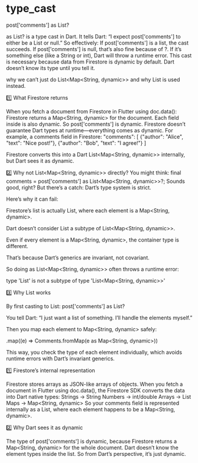 # type_cast

post['comments'] as List<dynamic>? 

as List<dynamic>? is a type cast in Dart.
It tells Dart: “I expect post['comments'] to either be a List<dynamic> or null.”
So effectively:
If post['comments'] is a list, the cast succeeds.
If post['comments'] is null, that’s also fine because of ?.
If it’s something else (like a String or int), Dart will throw a runtime error.
This cast is necessary because data from Firestore is dynamic by default. Dart doesn’t know its type until you tell it.

why we can’t just do List<Map<String, dynamic>> and why List<dynamic> is used instead.

1️⃣ What Firestore returns

When you fetch a document from Firestore in Flutter using doc.data():
Firestore returns a Map<String, dynamic> for the document.
Each field inside is also dynamic.
So post['comments'] is dynamic.
Firestore doesn’t guarantee Dart types at runtime—everything comes as dynamic.
For example, a comments field in Firestore:
"comments": [
  {"author": "Alice", "text": "Nice post!"},
  {"author": "Bob", "text": "I agree!"}
]

Firestore converts this into a Dart List<Map<String, dynamic>> internally, but Dart sees it as dynamic.

2️⃣ Why not List<Map<String, dynamic>> directly?
You might think:
final comments = post['comments'] as List<Map<String, dynamic>>?;
Sounds good, right? But there’s a catch: Dart’s type system is strict.

Here’s why it can fail:

Firestore’s list is actually List<dynamic>, where each element is a Map<String, dynamic>.

Dart doesn’t consider List<dynamic> a subtype of List<Map<String, dynamic>>.

Even if every element is a Map<String, dynamic>, the container type is different.

That’s because Dart’s generics are invariant, not covariant.

So doing as List<Map<String, dynamic>> often throws a runtime error:

type 'List<dynamic>' is not a subtype of type 'List<Map<String, dynamic>>'

3️⃣ Why List<dynamic> works

By first casting to List<dynamic>:
post['comments'] as List<dynamic>?

You tell Dart: “I just want a list of something. I’ll handle the elements myself.”

Then you map each element to Map<String, dynamic> safely:

.map((e) => Comments.fromMap(e as Map<String, dynamic>))

This way, you check the type of each element individually, which avoids runtime errors with Dart’s invariant generics.


1️⃣ Firestore’s internal representation

Firestore stores arrays as JSON-like arrays of objects.
When you fetch a document in Flutter using doc.data(), the Firestore SDK converts the data into Dart native types:
Strings → String
Numbers → int/double
Arrays → List<dynamic>
Maps → Map<String, dynamic>
So your comments field is represented internally as a List<dynamic>, where each element happens to be a Map<String, dynamic>.

2️⃣ Why Dart sees it as dynamic

The type of post['comments'] is dynamic, because Firestore returns a Map<String, dynamic> for the whole document.
Dart doesn’t know the element types inside the list. So from Dart’s perspective, it’s just dynamic.